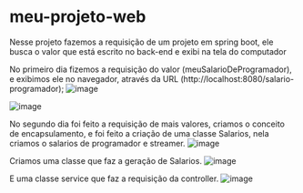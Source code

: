 # meu-projeto-web
Nesse projeto fazemos a requisição de um projeto em spring boot, ele busca o valor que está escrito no back-end e exibi na tela do computador

No primeiro dia fizemos a requisição do valor (meuSalarioDeProgramador), e exibimos ele no navegador, através da URL (http://localhost:8080/salario-programador);
![image](https://github.com/MuriloAlmeid/meu-projeto-web/assets/125038277/72a4e8f6-c40e-4add-97b6-4b8499522c43)

![image](https://github.com/MuriloAlmeid/meu-projeto-web/assets/125038277/ff8daff7-a2f6-462e-aca5-7be702b16d15)

No segundo dia foi feito a requisição de mais valores, criamos o conceito de encapsulamento, e foi feito a criação de uma classe Salarios, nela criamos o salarios de programador e streamer.
![image](https://github.com/MuriloAlmeid/meu-projeto-web/assets/125038277/e20bd531-031e-4ccc-ab72-e9d6b3fb930f)

Criamos uma classe que faz a geração de Salarios.
![image](https://github.com/MuriloAlmeid/meu-projeto-web/assets/125038277/11e2e619-670f-49cb-a54e-79370f231951)

E uma classe service que faz a requisição da controller.
![image](https://github.com/MuriloAlmeid/meu-projeto-web/assets/125038277/11b7d039-0a32-4019-af2d-434d8eea9b36)
